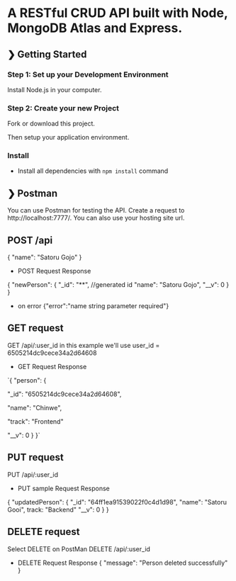 # A RESTful CRUD API built with Node, MongoDB Atlas and Express.

## ❯ Getting Started

### Step 1: Set up your Development Environment

Install Node.js in your computer.


### Step 2: Create your new Project

Fork or download this project.


Then setup your application environment.


### Install

- Install all dependencies with `npm install` command


## ❯ Postman
You can use Postman for testing the API. 
Create a request to http://localhost:7777/. 
You can also use your hosting site url.

## POST /api

{
"name": "Satoru Gojo"
}

- POST Request Response


{
"newPerson": {
"_id": "**", //generated id
"name": "Satoru Gojo",
"__v": 0
}
}

- on error
{"error":"name string parameter required"}

## GET request
GET /api/:user_id
in this example we'll use user_id = 6505214dc9cece34a2d64608
- GET Request Response


`{
"person": {

"_id": "6505214dc9cece34a2d64608",

"name": "Chinwe",

"track": "Frontend"

"__v": 0
}
}`

## PUT request
PUT /api/:user_id

- PUT sample Request Response


{
"updatedPerson": {
"_id": "64ff1ea91539022f0c4d1d98",
"name": "Satoru Gooi",
track: "Backend"
"__v": 0
}
}

## DELETE request
Select DELETE on PostMan
DELETE /api/:user_id

- DELETE Request Response
{
"message": "Person deleted successfully"
}
